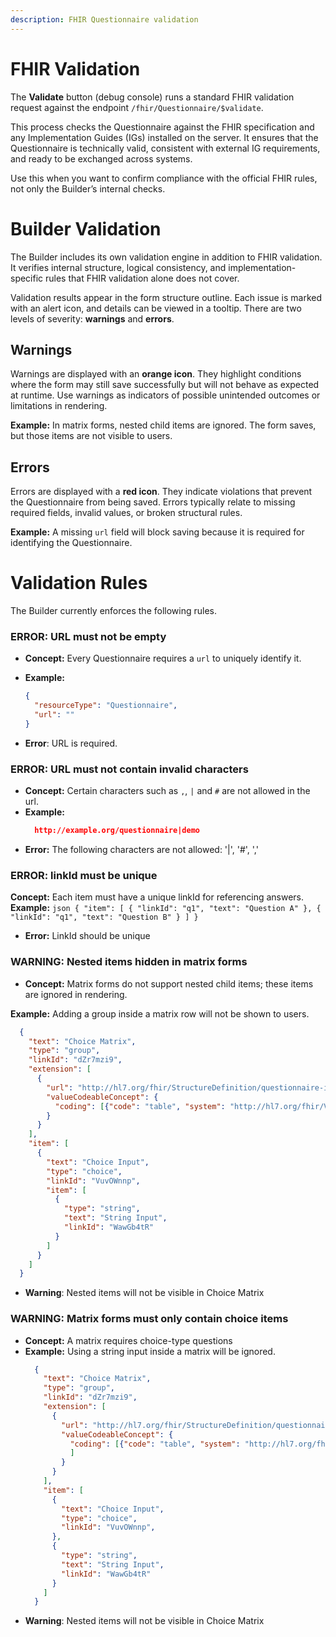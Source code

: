 ```yaml
---
description: FHIR Questionnaire validation
---
```



# FHIR Validation

The **Validate** button (debug console) runs a standard FHIR validation request against the endpoint
`/fhir/Questionnaire/$validate`.

This process checks the Questionnaire against the FHIR specification and any Implementation
Guides (IGs) installed on the server. It ensures that the Questionnaire is technically valid,
consistent with external IG requirements, and ready to be exchanged across systems.

Use this when you want to confirm compliance with the official FHIR rules, not only the
Builder’s internal checks.

# Builder Validation

The Builder includes its own validation engine in addition to FHIR validation.
It verifies internal structure, logical consistency, and implementation-specific rules
that FHIR validation alone does not cover.

Validation results appear in the form structure outline. Each issue is marked with an alert
icon, and details can be viewed in a tooltip. There are two levels of severity:
**warnings** and **errors**.

## Warnings

Warnings are displayed with an **orange icon**.
They highlight conditions where the form may still save successfully but will not behave as
expected at runtime. Use warnings as indicators of possible unintended outcomes or
limitations in rendering.

**Example:** In matrix forms, nested child items are ignored. The form saves, but those items
are not visible to users.

## Errors

Errors are displayed with a **red icon**.
They indicate violations that prevent the Questionnaire from being saved. Errors typically
relate to missing required fields, invalid values, or broken structural rules.

**Example:** A missing `url` field will block saving because it is required for identifying
the Questionnaire.

# Validation Rules

The Builder currently enforces the following rules.


### ERROR: URL must not be empty

- **Concept:** Every Questionnaire requires a `url` to uniquely identify it.
- **Example:**
  ```json
  {
    "resourceType": "Questionnaire",
    "url": ""
  }
  ```

- **Error**: URL is required.


### ERROR: URL must not contain invalid characters

- **Concept:** Certain characters such as `,`, `|` and `#` are not allowed in the url.
- **Example:**
  ```json
    http://example.org/questionnaire|demo
  ```
- **Error:** The following characters are not allowed: '|', '#', ','

### ERROR: linkId must be unique

**Concept:** Each item must have a unique linkId for referencing answers.
**Example:**
    ```json
    {
        "item": [
            { "linkId": "q1", "text": "Question A" },
            { "linkId": "q1", "text": "Question B" }
        ]
    }
    ```
- **Error:**  LinkId should be unique


### WARNING: Nested items hidden in matrix forms

- **Concept:** Matrix forms do not support nested child items; these items are ignored in rendering.

**Example:** Adding a group inside a matrix row will not be shown to users.
  ```json
    {
      "text": "Choice Matrix",
      "type": "group",
      "linkId": "dZr7mzi9",
      "extension": [
        {
          "url": "http://hl7.org/fhir/StructureDefinition/questionnaire-itemControl",
          "valueCodeableConcept": {
            "coding": [{"code": "table", "system": "http://hl7.org/fhir/ValueSet/questionnaire-item-control"}]
          }
        }
      ],
      "item": [
        {
          "text": "Choice Input",
          "type": "choice",
          "linkId": "VuvOWnnp",
          "item": [
            {
              "type": "string",
              "text": "String Input",
              "linkId": "WawGb4tR"
            }
          ]
        }
      ]
    }
  ```
- **Warning**: Nested items will not be visible in Choice Matrix

### WARNING: Matrix forms must only contain choice items

- **Concept:** A matrix requires choice-type questions
- **Example:** Using a string input inside a matrix will be ignored.
  ```json
    {
      "text": "Choice Matrix",
      "type": "group",
      "linkId": "dZr7mzi9",
      "extension": [
        {
          "url": "http://hl7.org/fhir/StructureDefinition/questionnaire-itemControl",
          "valueCodeableConcept": {
            "coding": [{"code": "table", "system": "http://hl7.org/fhir/ValueSet/questionnaire-item-control"}
            ]
          }
        }
      ],
      "item": [
        {
          "text": "Choice Input",
          "type": "choice",
          "linkId": "VuvOWnnp",
        },
        {
          "type": "string",
          "text": "String Input",
          "linkId": "WawGb4tR"
        }
      ]
    }
  ```
- **Warning**: Nested items will not be visible in Choice Matrix


<!-- - expressions should have only known linkIds -> whole Q, state between items, [breadth first pre-order] -->
<!-- - conditions should have only known linkIds, -> whole Q, state between items, [breadth first pre-order] -->
<!-- - template extractions should have only known linkIds -> whole Q, [pre-order] -->
<!-- - expressions should link only known references -> whole Q, state between items, [pre-order] -->
<!-- - FUTURE: pages should be only on top-level -> whole Q , position, state [any order] -->
